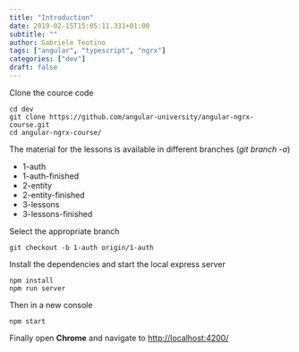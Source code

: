 ```yaml
---
title: "Introduction"
date: 2019-02-15T15:05:11.331+01:00
subtitle: ""
author: Gabriele Teotino
tags: ["angular", "typescript", "ngrx"]
categories: ["dev"]
draft: false
---
```


Clone the cource code

```shell
cd dev
git clone https://github.com/angular-university/angular-ngrx-course.git
cd angular-ngrx-course/
```

The material for the lessons is available in different branches (*git branch -a*)

- 1-auth
- 1-auth-finished
- 2-entity
- 2-entity-finished
- 3-lessons
- 3-lessons-finished

Select the appropriate branch
```shell
git checkout -b 1-auth origin/1-auth
```

Install the dependencies and start the local express server

```shell
npm install
npm run server
```

Then in a new console

```shell
npm start
```

Finally open **Chrome** and navigate to [http://localhost:4200/](http://localhost:4200/)

